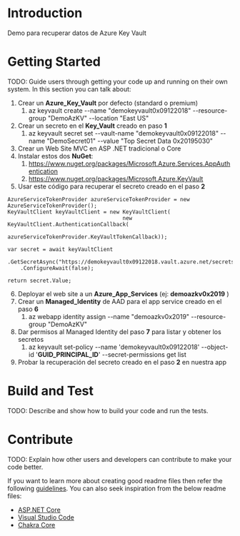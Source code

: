 # Introduction 
Demo para recuperar datos de Azure Key Vault

# Getting Started
TODO: Guide users through getting your code up and running on their own system. In this section you can talk about:
1.	Crear un __Azure_Key_Vault__ por defecto (standard o premium)
	1. az keyvault create --name "demokeyvault0x09122018" --resource-group "DemoAzKV" --location "East US"
2.	Crear un secreto en el __Key_Vault__ creado en paso __1__
	1. az keyvault secret set --vault-name "demokeyvault0x09122018" --name "DemoSecret01" --value "Top Secret Data 0x20195030"
3.	Crear un Web Site MVC en ASP .NET tradicional o Core
4.	Instalar estos dos __NuGet__: 
	1. https://www.nuget.org/packages/Microsoft.Azure.Services.AppAuthentication
	2. https://www.nuget.org/packages/Microsoft.Azure.KeyVault
5. Usar este código para recuperar el secreto creado en el paso __2__
```
AzureServiceTokenProvider azureServiceTokenProvider = new AzureServiceTokenProvider();
KeyVaultClient keyVaultClient = new KeyVaultClient(
									new KeyVaultClient.AuthenticationCallback(
										azureServiceTokenProvider.KeyVaultTokenCallback));

var secret = await keyVaultClient
	.GetSecretAsync("https://demokeyvault0x09122018.vault.azure.net/secrets/DemoSecret01")
	.ConfigureAwait(false);

return secret.Value;
```
6. Deployar el web site a un __Azure_App_Services__ (ej: __demoazkv0x2019__ )
7. Crear un __Managed_Identity__ de AAD para el app service creado en el paso __6__
	1. az webapp identity assign --name "demoazkv0x2019" --resource-group "DemoAzKV"
8. Dar permisos al Managed Identity del paso __7__ para listar y obtener los secretos
	1. az keyvault set-policy --name 'demokeyvault0x09122018' --object-id '__GUID_PRINCIPAL_ID__' --secret-permissions get list
9. Probar la recuperación del secreto creado en el paso __2__ en nuestra app

# Build and Test
TODO: Describe and show how to build your code and run the tests. 

# Contribute
TODO: Explain how other users and developers can contribute to make your code better. 

If you want to learn more about creating good readme files then refer the following [guidelines](https://docs.microsoft.com/en-us/azure/devops/repos/git/create-a-readme?view=azure-devops). You can also seek inspiration from the below readme files:
- [ASP.NET Core](https://github.com/aspnet/Home)
- [Visual Studio Code](https://github.com/Microsoft/vscode)
- [Chakra Core](https://github.com/Microsoft/ChakraCore)
